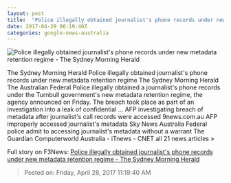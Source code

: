 ```yaml
---
layout: post
title:  "Police illegally obtained journalist's phone records under new metadata retention regime - The Sydney Morning Herald"
date: 2017-04-28 06:19:40Z
categories: google-news-australia
---
```


![Police illegally obtained journalist's phone records under new metadata retention regime - The Sydney Morning Herald](http://www.smh.com.au/content/dam/images/g/q/y/2/3/e/image.related.socialLead.620x349.gvutjx.png/1493361361897.jpg)

The Sydney Morning Herald Police illegally obtained journalist's phone records under new metadata retention regime The Sydney Morning Herald The Australian Federal Police illegally obtained a journalist's phone records under the Turnbull government's new metadata retention regime, the agency announced on Friday. The breach took place as part of an investigation into a leak of confidential ... AFP investigating breach of metadata after journalist's call records were accessed 9news.com.au AFP improperly accessed journalist's metadata Sky News Australia Federal police admit to accessing journalist's metadata without a warrant The Guardian Computerworld Australia - iTnews - CNET all 21 news articles »


Full story on F3News: [Police illegally obtained journalist's phone records under new metadata retention regime - The Sydney Morning Herald](http://www.f3nws.com/n/avb4JC)

> Posted on: Friday, April 28, 2017 11:19:40 AM

